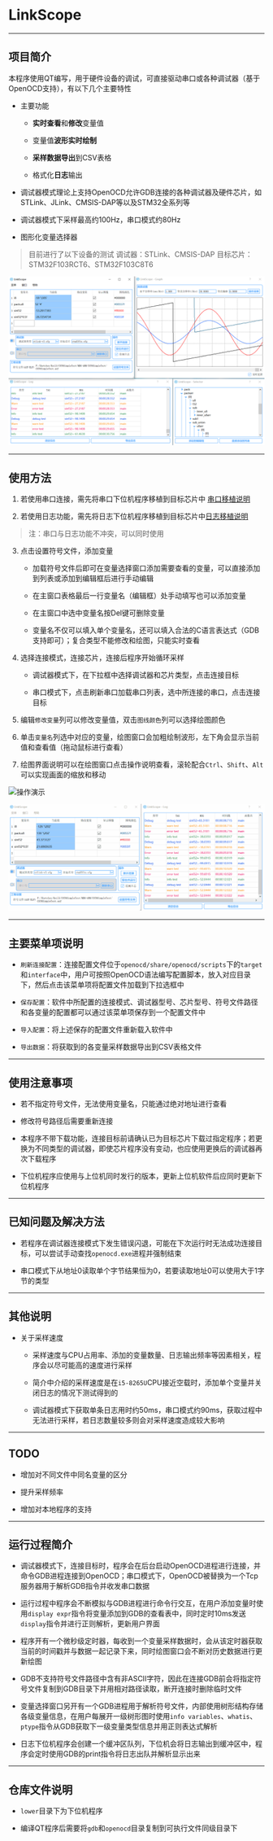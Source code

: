 # LinkScope

---

## 项目简介

本程序使用QT编写，用于硬件设备的调试，可直接驱动串口或各种调试器（基于OpenOCD支持），有以下几个主要特性

* 主要功能

	* **实时查看**和**修改**变量值

	* 变量值**波形实时绘制**

	* **采样数据导出**到CSV表格

	* 格式化**日志**输出

* 调试器模式理论上支持OpenOCD允许GDB连接的各种调试器及硬件芯片，如STLink、JLink、CMSIS-DAP等以及STM32全系列等

* 调试器模式下采样最高约100Hz，串口模式约80Hz

* 图形化变量选择器

> 目前进行了以下设备的测试
> 调试器：STLink、CMSIS-DAP
> 目标芯片：STM32F103RCT6、STM32F103C8T6

![运行演示](imgs/run-demo.png)

---

## 使用方法

1. 若使用串口连接，需先将串口下位机程序移植到目标芯片中 [串口移植说明](lower/serial/README.md)

2. 若使用日志功能，需先将日志下位机程序移植到目标芯片中[日志移植说明](lower/log/README.md)

> 注：串口与日志功能不冲突，可以同时使用

3. 点击设置符号文件，添加变量

	* 加载符号文件后即可在变量选择窗口添加需要查看的变量，可以直接添加到列表或添加到编辑框后进行手动编辑

	* 在主窗口表格最后一行变量名（编辑框）处手动填写也可以添加变量

	* 在主窗口中选中变量名按Del键可删除变量

	* 变量名不仅可以填入单个变量名，还可以填入合法的C语言表达式（GDB支持即可）；复合类型不能修改和绘图，只能实时查看

4. 选择连接模式，连接芯片，连接后程序开始循环采样

	* 调试器模式下，在下拉框中选择调试器和芯片类型，点击连接目标

	* 串口模式下，点击刷新串口加载串口列表，选中所连接的串口，点击连接目标

5. 编辑`修改变量`列可以修改变量值，双击`图线颜色`列可以选择绘图颜色

6. 单击`变量名`列选中对应的变量，绘图窗口会加粗绘制波形，左下角会显示当前值和查看值（拖动鼠标进行查看）

7. 绘图界面说明可以在绘图窗口点击操作说明查看，滚轮配合`Ctrl`、`Shift`、`Alt`可以实现画面的缩放和移动

![操作演示](imgs/oper-sample.gif)

![日志输出](imgs/log-sample.gif)

---

## 主要菜单项说明

* `刷新连接配置`：连接配置文件位于`openocd/share/openocd/scripts`下的`target`和`interface`中，用户可按照OpenOCD语法编写配置脚本，放入对应目录下，然后点击该菜单项将配置文件加载到下拉选框中

* `保存配置`：软件中所配置的连接模式、调试器型号、芯片型号、符号文件路径和各变量的配置都可以通过该菜单项保存到一个配置文件中

* `导入配置`：将上述保存的配置文件重新载入软件中

* `导出数据`：将获取到的各变量采样数据导出到CSV表格文件

---

## 使用注意事项

* 若不指定符号文件，无法使用变量名，只能通过绝对地址进行查看

* 修改符号路径后需要重新连接

* 本程序不带下载功能，连接目标前请确认已为目标芯片下载过指定程序；若更换为不同类型的调试器，即使芯片程序没有变动，也应使用更换后的调试器再次下载程序

* 下位机程序应使用与上位机同时发行的版本，更新上位机软件后应同时更新下位机程序

---

## 已知问题及解决方法

* 若程序在调试器连接模式下发生错误闪退，可能在下次运行时无法成功连接目标，可以尝试手动查找`openocd.exe`进程并强制结束

* 串口模式下从地址0读取单个字节结果恒为0，若要读取地址0可以使用大于1字节的类型

---

## 其他说明

* 关于采样速度

	* 采样速度与CPU占用率、添加的变量数量、日志输出频率等因素相关，程序会以尽可能高的速度进行采样

	* 简介中介绍的采样速度是在`i5-8265U`CPU接近空载时，添加单个变量并关闭日志的情况下测试得到的

	* 调试器模式下获取单条日志用时约50ms，串口模式约90ms，获取过程中无法进行采样，若日志数量较多则会对采样速度造成较大影响

---

## TODO

* 增加对不同文件中同名变量的区分

* 提升采样频率

* 增加对本地程序的支持

---

## 运行过程简介

* 调试器模式下，连接目标时，程序会在后台启动OpenOCD进程进行连接，并命令GDB进程连接到OpenOCD；串口模式下，OpenOCD被替换为一个Tcp服务器用于解析GDB指令并收发串口数据

* 运行过程中程序会不断模拟与GDB进程进行命令行交互，在用户添加变量时使用`display expr`指令将变量添加到GDB的查看表中，同时定时10ms发送`display`指令并进行正则解析，更新用户界面

* 程序开有一个微秒级定时器，每收到一个变量采样数据时，会从该定时器获取当前的时间戳并与数据一起记录下来，同时绘图窗口会不断对历史数据进行更新绘图

* GDB不支持符号文件路径中含有非ASCII字符，因此在连接GDB前会将指定符号文件复制到GDB目录下并用相对路径读取，断开连接时删除临时文件

* 变量选择窗口另开有一个GDB进程用于解析符号文件，内部使用树形结构存储各级变量信息，在用户每展开一级树形图时使用`info variables`、`whatis`、`ptype`指令从GDB获取下一级变量类型信息并用正则表达式解析

* 日志下位机程序会创建一个缓冲区队列，下位机会将日志输出到缓冲区中，程序会定时使用GDB的print指令将日志出队并解析显示出来

---

## 仓库文件说明

* `lower`目录下为下位机程序

* 编译QT程序后需要将`gdb`和`openocd`目录复制到可执行文件同级目录下
